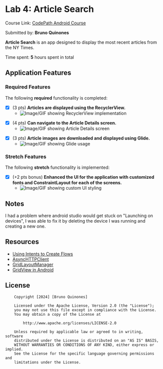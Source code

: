# Lab 4: Article Search

Course Link: [CodePath Android Course](https://courses.codepath.org/courses/and102/unit/4#!labs)

Submitted by: **Bruno Quinones** <!-- Replace 'Your Name Here' with your actual name -->

**Article Search** is an app designed to display the most recent articles from the NY Times.

Time spent: **5** hours spent in total <!-- Replace 'X' with the number of hours you spent on this project -->

## Application Features

### Required Features

The following **required** functionality is completed:

- [x] (3 pts) **Articles are displayed using the RecyclerView.**
  - ![Image/GIF showing RecyclerView implementation](https://github.com/user-attachments/assets/d6543b2e-d767-4634-aea7-c4c6efa5bbf6)
<!-- Replace this link with your actual image/GIF link -->

- [x] (4 pts) **Can navigate to the Article Details screen.**
  - ![Image/GIF showing Article Details screen](https://github.com/user-attachments/assets/fe8981b3-2e39-4195-b3b3-b4155a4eed3a)
 <!-- Replace this link with your actual image/GIF link -->

- [x] (3 pts) **Article images are downloaded and displayed using Glide.**
  - ![Image/GIF showing Glide usage](https://github.com/user-attachments/assets/fe8981b3-2e39-4195-b3b3-b4155a4eed3a) <!-- Replace this link with your actual image/GIF link -->

### Stretch Features

The following **stretch** functionality is implemented:

- [x] (+2 pts bonus) **Enhanced the UI for the application with customized fonts and ConstraintLayout for each of the screens.**
  - ![Image/GIF showing custom UI styling](https://github.com/user-attachments/assets/cafe35c6-dcc0-48ea-a853-11badbd95a14)
 <!-- Replace this link with your actual image/GIF link -->

## Notes

I had a problem where android studio would get stuck on "Launching on devices", I was able to fix it by deleting the device I was running and creating a new one. <!-- Replace this with your specific challenges and experiences -->

## Resources

- [Using Intents to Create Flows](https://guides.codepath.org/android/Using-Intents-to-Create-Flows)
- [AsyncHTTPClient](https://guides.codepath.org/android/Using-CodePath-Async-Http-Client)
- [GridLayoutManager](https://developer.android.com/reference/kotlin/androidx/recyclerview/widget/GridLayoutManager)
- [GridView in Android](https://www.geeksforgeeks.org/gridview-in-android-with-example/)

## License

```plaintext
    Copyright [2024] [Bruno Quinones]

    Licensed under the Apache License, Version 2.0 (the "License");
    you may not use this file except in compliance with the License.
    You may obtain a copy of the License at

        http://www.apache.org/licenses/LICENSE-2.0

    Unless required by applicable law or agreed to in writing, software
    distributed under the License is distributed on an "AS IS" BASIS,
    WITHOUT WARRANTIES OR CONDITIONS OF ANY KIND, either express or implied.
    See the License for the specific language governing permissions and
    limitations under the License.
